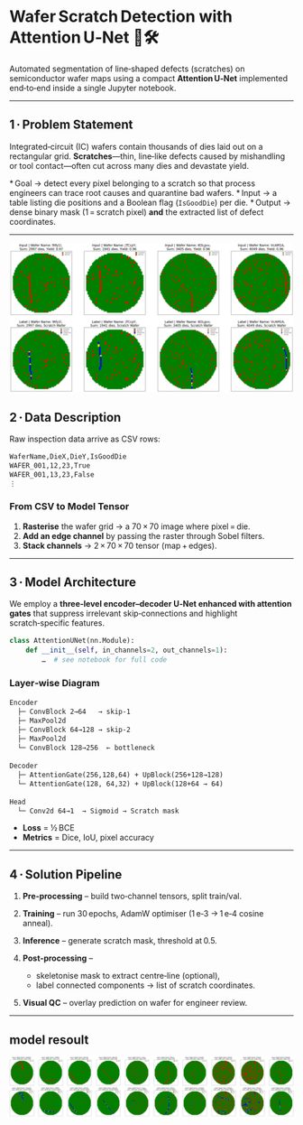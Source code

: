 # Wafer Scratch Detection with Attention U‑Net 🩻🛠️

Automated segmentation of line‑shaped defects (scratches) on semiconductor wafer maps using a compact **Attention U‑Net** implemented end‑to‑end inside a single Jupyter notebook.

---

## 1 · Problem Statement

Integrated‑circuit (IC) wafers contain thousands of dies laid out on a rectangular grid.  **Scratches**—thin, line‑like defects caused by mishandling or tool contact—often cut across many dies and devastate yield.

\* Goal → detect every pixel belonging to a scratch so that process engineers can trace root causes and quarantine bad wafers.
\* Input → a table listing die positions and a Boolean flag (`IsGoodDie`) per die.
\* Output → dense binary mask (1 = scratch pixel) **and** the extracted list of defect coordinates.

---


<p align="center">
  <img src="pngs/data.png" alt="wafermap and labels" width="600">
</p>

## 2 · Data Description

Raw inspection data arrive as CSV rows:

```text
WaferName,DieX,DieY,IsGoodDie
WAFER_001,12,23,True
WAFER_001,13,23,False
⋮
```

### From CSV to Model Tensor

1. **Rasterise** the wafer grid → a 70 × 70 image where pixel = die.
2. **Add an edge channel** by passing the raster through Sobel filters.
3. **Stack channels** → 2 × 70 × 70 tensor (map + edges).


---

## 3 · Model Architecture

We employ a **three‑level encoder–decoder U‑Net enhanced with attention gates** that suppress irrelevant skip‑connections and highlight scratch‑specific features.

```python
class AttentionUNet(nn.Module):
    def __init__(self, in_channels=2, out_channels=1):
        …  # see notebook for full code
```

### Layer‑wise Diagram

```
Encoder
  ├─ ConvBlock 2→64   → skip‑1
  ├─ MaxPool2d
  ├─ ConvBlock 64→128 → skip‑2
  ├─ MaxPool2d
  └─ ConvBlock 128→256  ← bottleneck

Decoder
  ├─ AttentionGate(256,128,64) + UpBlock(256+128→128)
  └─ AttentionGate(128, 64,32) + UpBlock(128+64 → 64)

Head
  └─ Conv2d 64→1  → Sigmoid → Scratch mask
```

* **Loss** = ½ BCE 
* **Metrics** = Dice, IoU, pixel accuracy

---

## 4 · Solution Pipeline

1. **Pre‑processing** – build two‑channel tensors, split train/val.
2. **Training** – run 30 epochs, AdamW optimiser (1 e‑3 → 1 e‑4 cosine anneal).
3. **Inference** – generate scratch mask, threshold at 0.5.
4. **Post‑processing** –

   * skeletonise mask to extract centre‑line (optional),
   * label connected components → list of scratch coordinates.
5. **Visual QC** – overlay prediction on wafer for engineer review.

---

## model resoult
<p align="center">
  <img src="pngs/output.png" alt="Prediction" width="1000" length=1000>
</p>



